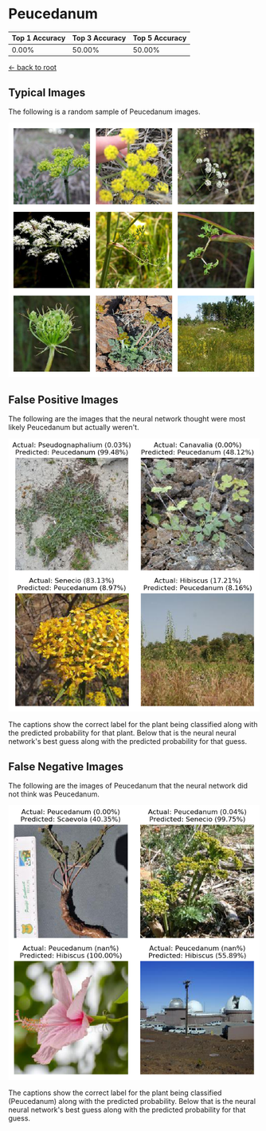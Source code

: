 
# Peucedanum

| Top 1 Accuracy | Top 3 Accuracy | Top 5 Accuracy | 
| --- | --- | --- |
| 0.00% | 50.00% | 50.00% | 

[← back to root](https://github.com/HACC2018/ohia.ai#results)

## Typical Images
The following is a random sample of Peucedanum images.
<p align="center"> <img src="../../../figures/typical/Peucedanum.png?raw=true"> </p>

## False Positive Images
The following are the images that the neural network thought were most likely Peucedanum but actually weren't.  
<p align="center"> <img src="../../../figures/false_positives/Peucedanum.png?raw=true"> </p>
The captions show the correct label for the plant being classified along with the predicted probability for that plant.  Below that is the neural neural network's best guess along with the predicted probability for that guess.

## False Negative Images
The following are the images of Peucedanum that the neural network did not think was Peucedanum.  
<p align="center"> <img src="../../../figures/false_negatives/Peucedanum.png?raw=true"> </p>
The captions show the correct label for the plant being classified (Peucedanum) along with the predicted probability.  Below that is the neural neural network's best guess along with the predicted probability for that guess.
